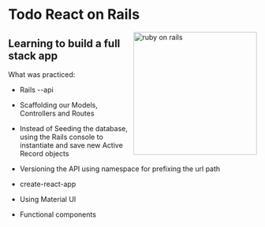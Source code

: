 # Todo React on Rails 
<img src="https://encrypted-tbn0.gstatic.com/images?q=tbn:ANd9GcRbZ4Msmk0LC1JKbEUfbt0aQ-4Vtpbj2NmR-A&usqp=CAU" align="right"
     alt="ruby on rails" width="250">

## Learning to build a full stack app

What was practiced:

* Rails --api 

* Scaffolding our Models, Controllers and Routes

* Instead of Seeding the database, using the Rails console to instantiate and save new Active Record objects

* Versioning the API using namespace for prefixing the url path

* create-react-app

* Using Material UI 

* Functional components
